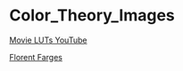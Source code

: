 # Color_Theory_Images

[Movie LUTs YouTube](https://www.youtube.com/watch?v=RdAEf6A7WwQ) 


[Florent Farges](https://www.youtube.com/watch?v=p0rVUhXnmpY)
